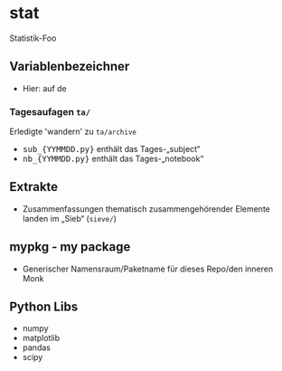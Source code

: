 # stat
Statistik-Foo


## Variablenbezeichner

- Hier: auf de

### Tagesaufagen ```ta/```

Erledigte 'wandern' zu ```ta/archive```

- <kbd>sub_{YYMMDD.py}</kbd> enthält das Tages-„subject“
- <kbd>nb_{YYMMDD.py}</kbd> enthält das Tages-„notebook“

## Extrakte 

- Zusammenfassungen thematisch zusammengehörender Elemente landen im „Sieb“ (```sieve/```)

## mypkg - my package

- Generischer Namensraum/Paketname für dieses Repo/den inneren Monk

## Python Libs

- numpy
- matplotlib
- pandas 
- scipy
